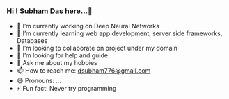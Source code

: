 ### Hi ! Subham Das here...👋


- 🔭 I’m currently working on Deep Neural Networks
- 🌱 I’m currently learning web app development, server side frameworks, Databases
- 👯 I’m looking to collaborate on project under my domain
- 🤔 I’m looking for help and guide
- 💬 Ask me about my hobbies
- 📫 How to reach me: dsubham776@gmail.com
- 😄 Pronouns: ...
- ⚡ Fun fact: Never try programming

